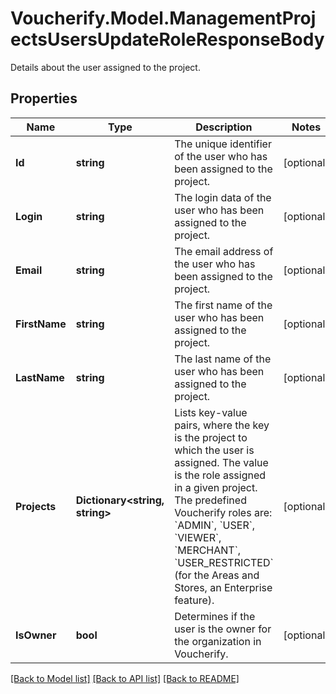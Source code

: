 # Voucherify.Model.ManagementProjectsUsersUpdateRoleResponseBody
Details about the user assigned to the project.

## Properties

Name | Type | Description | Notes
------------ | ------------- | ------------- | -------------
**Id** | **string** | The unique identifier of the user who has been assigned to the project. | [optional] 
**Login** | **string** | The login data of the user who has been assigned to the project. | [optional] 
**Email** | **string** | The email address of the user who has been assigned to the project. | [optional] 
**FirstName** | **string** | The first name of the user who has been assigned to the project. | [optional] 
**LastName** | **string** | The last name of the user who has been assigned to the project. | [optional] 
**Projects** | **Dictionary&lt;string, string&gt;** | Lists key-value pairs, where the key is the project to which the user is assigned. The value is the role assigned in a given project. The predefined Voucherify roles are: &#x60;ADMIN&#x60;, &#x60;USER&#x60;, &#x60;VIEWER&#x60;, &#x60;MERCHANT&#x60;, &#x60;USER_RESTRICTED&#x60; (for the Areas and Stores, an Enterprise feature). | [optional] 
**IsOwner** | **bool** | Determines if the user is the owner for the organization in Voucherify. | [optional] 

[[Back to Model list]](../../README.md#documentation-for-models) [[Back to API list]](../../README.md#documentation-for-api-endpoints) [[Back to README]](../../README.md)

